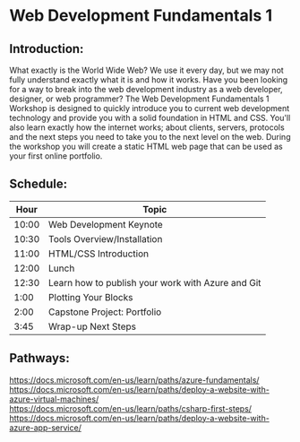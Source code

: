 # Web Development Fundamentals 1
## Introduction:
What exactly is the World Wide Web? We use it every day, but we may not fully understand exactly what it is and how it works. 
Have you been looking for a way to break into the web development industry as a web developer, designer, or web programmer? The Web Development Fundamentals 1 Workshop is designed to quickly introduce you to current web development technology and provide you with a solid foundation in HTML and CSS. You'll also learn exactly how the internet works; about clients, servers, protocols and the next steps you need to take you to the next level on the web. During the workshop you will create a static HTML web page that can be used as your first online portfolio.

## Schedule:
|Hour|Topic
|---|---|
|10:00	|Web Development Keynote
|10:30	|Tools Overview/Installation
|11:00	|HTML/CSS Introduction
|12:00	|Lunch
|12:30	|Learn how to publish your work with Azure and Git
|1:00		|Plotting Your Blocks
|2:00		|Capstone Project: Portfolio
|3:45		|Wrap-up Next Steps
## Pathways:		
https://docs.microsoft.com/en-us/learn/paths/azure-fundamentals/		
https://docs.microsoft.com/en-us/learn/paths/deploy-a-website-with-azure-virtual-machines/		
https://docs.microsoft.com/en-us/learn/paths/csharp-first-steps/		
https://docs.microsoft.com/en-us/learn/paths/deploy-a-website-with-azure-app-service/		
